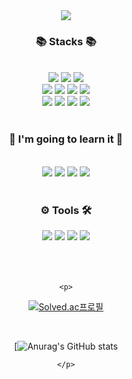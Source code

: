 

<div align="center">

<img src="https://capsule-render.vercel.app/api?type=waving&color=8b7566&height=200&section=header&text=LEE-JUNMO&fontSize=50&fontAlign=25&fontAlignY=40&desc=@ezurno&fontColor=F1F1F1&descAlignY=60&descAlign=88&" />

  <h3>📚 Stacks 📚</h3>
  <br>
	<img src="https://img.shields.io/badge/Java-007396?style=for-the-badge&logo=Java&logoColor=white" />
  	<img src="https://img.shields.io/badge/JavaScript-F7DF1E?style=for-the-badge&logo=JavaScript&logoColor=white"/>
	<img src="https://img.shields.io/badge/TypeScript-3178C6?style=for-the-badge&logo=TypeScript&logoColor=white"/>
  <br>
	<img src="https://img.shields.io/badge/HTML5-E34F26?style=for-the-badge&logo=HTML5&logoColor=white" />
	<img src="https://img.shields.io/badge/CSS3-1572B6?style=for-the-badge&logo=CSS3&logoColor=white" />
  	<img src="https://img.shields.io/badge/Sass-CC6699?style=for-the-badge&logo=Sass&logoColor=white"/>
	<img src="https://img.shields.io/badge/styledComponents-DB7093?style=for-the-badge&logo=styled-Components&logoColor=white"/>

  <br>
  
  <img src="https://img.shields.io/badge/React-61DAFB?style=for-the-badge&logo=React&logoColor=white"/>
  <img src="https://img.shields.io/badge/Redux-764ABC?style=for-the-badge&logo=Redux&logoColor=white"/>
  <img src="https://img.shields.io/badge/Recoil-3F8CF2?style=for-the-badge&logo=Recoil&logoColor=white"/>
  <img src="https://img.shields.io/badge/ReactQuery-FF4154?style=for-the-badge&logo=React-Query&logoColor=white" />


	
  <!--img src="https://img.shields.io/badge/JQuery-0769AD?style=for-the-badge&logo=JQuery&logoColor=white"/-->
  
  
  <br>
  <br>
  <h3>📖 I'm going to learn it 📖</h3>
  <br>
  <img src="https://img.shields.io/badge/Golang-00ADD8?style=for-the-badge&logo=Go&logoColor=white" />
  <img src="https://img.shields.io/badge/Vue.js-4FC08D?style=for-the-badge&logo=Vue.js&logoColor=white" />
  <img src="https://img.shields.io/badge/Dart-0175C2?style=for-the-badge&logo=Dart&logoColor=white" />
  <img src="https://img.shields.io/badge/Flutter-02569B?style=for-the-badge&logo=Flutter&logoColor=white" />


  

  
  <br>
  <br>
  <h3>⚙️ Tools 🛠️</h3>
  <img src="https://img.shields.io/badge/Aseprite-7D929E?style=for-the-badge&logo=Aseprite&logoColor=white"/>
  <img src="https://img.shields.io/badge/VSCode-007ACC?style=for-the-badge&logo=Visual-Studio-Code&logoColor=white" />
  <img src="https://img.shields.io/badge/Git-F05032?style=for-the-badge&logo=Git&logoColor=white" />
  <img src="https://img.shields.io/badge/GitHub-181717?style=for-the-badge&logo=GitHub&logoColor=white" />
  <br>
  <br>
  <br>
  
  <br>
	
	<p>
	
  [![Solved.ac프로필](http://mazassumnida.wtf/api/generate_badge?boj=ezurno)](https://solved.ac/{handle})	
	
  <br/>
	
  [![Anurag's GitHub stats](https://github-readme-stats.vercel.app/api?username=EZurno&theme=nord&show_icons=true)
		
	</p>
	
</div>




<!--
**EZurno/EZurno** is a ✨ _special_ ✨ repository because its `README.md` (this file) appears on your GitHub profile.

Here are some ideas to get you started:

- 🔭 I’m currently working on ...
- 🌱 I’m currently learning ...
- 👯 I’m looking to collaborate on ...
- 🤔 I’m looking for help with ...
- 💬 Ask me about ...
- 📫 How to reach me: ...
- 😄 Pronouns: ...
- ⚡ Fun fact: ...
-->
